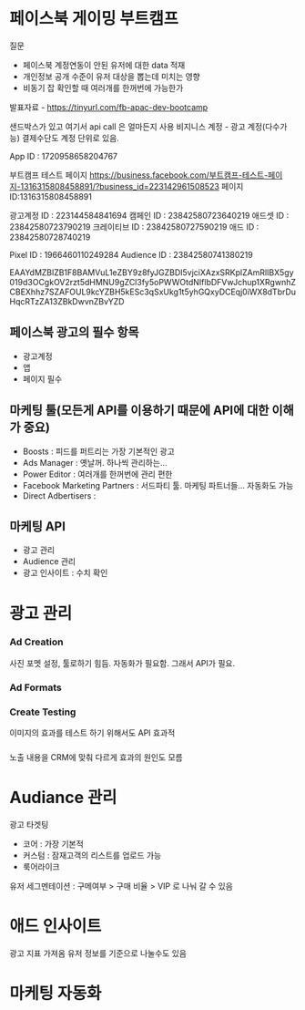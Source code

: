 
# 페이스북 게이밍 부트캠프

질문
- 페이스북 계정연동이 안된 유저에 대한 data 적재
- 개인정보 공개 수준이 유저 대상을 뽑는데 미치는 영향
- 비동기 잡 확인할 때 여러개를 한꺼번에 가능한가


발표자료 - https://tinyurl.com/fb-apac-dev-bootcamp

샌드박스가 있고 여기서 api call 은 얼마든지 사용
비지니스 계정 - 광고 계정(다수가능)
결제수단도 계정 단위로 있음.


App ID : 1720958658204767


부트캠프 테스트 페이지
https://business.facebook.com/부트캠프-테스트-페이지-1316315808458891/?business_id=223142961508523
페이지 ID:1316315808458891


광고계정 ID : 223144584841694
캠페인 ID : 23842580723640219
애드셋 ID : 23842580723790219
크레이티브 ID : 23842580727590219
애드 ID : 23842580728740219

Pixel ID : 1966460110249284
Audience ID : 23842580741380219


EAAYdMZBlZB1F8BAMVuL1eZBY9z8fyJGZBDI5vjciXAzxSRKplZAmRlIBX5gy019d3OCgkOV2rzt5dHMNU9gZCl3fy5oPWWOtdNIflbDFVwJchup1XRgwnhZCBEXhhz7SZAFOUL9kcYZBH5kESc3qSxUkg1t5yhGQxyDCEqj0iWX8dTbrDuHqcRTzZA13ZBkDwvnZBvYZD

## 페이스북 광고의 필수 항목
- 광고계정
- 앱
- 페이지 필수



## 마케팅 툴(모든게 API를 이용하기 때문에 API에 대한 이해가 중요)
- Boosts : 피드를 퍼트리는 가장 기본적인 광고
- Ads Manager : 옛날꺼. 하나씩 관리하는...
- Power Editor : 여러개를 한꺼번에 관리 편한
- Facebook Marketing Partners : 서드파티 툴. 마케팅 파트너들... 자동화도 가능
- Direct Adbertisers : 


## 마케팅 API
- 광고 관리
- Audience 관리
- 광고 인사이트 : 수치 확인

# 광고 관리
### Ad Creation
사진 포멧 설정, 툴로하기 힘듬. 자동화가 필요함. 그래서 API가 필요.

### Ad Formats

### Create Testing
이미지의 효과를 테스트 하기 위해서도 API 효과적

### 
노출 내용을 CRM에 맞춰 다르게
효과의 원인도 모름






# Audiance 관리

광고 타겟팅
- 코어 : 가장 기본적
- 커스텀 : 잠재고객의 리스트를 업로드 가능
- 룩어라이크

유저 세그멘테이션 : 구메여부 > 구매 비율 > VIP 로 나눠 갈 수 있음

# 애드 인사이트
광고 지표 가져옴
유저 정보를 기준으로 나눌수도 있음



# 마케팅 자동화













